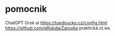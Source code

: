 # pomocnik

ChatGPT
Grok ai
https://topdoucko.cz/config.html
https://github.com/eRobda/Zarovka
praktická.ct.ws
